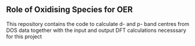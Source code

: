 Role of Oxidising Species for OER
---

This repository contains the code to calculate d- and p- band centres from DOS data together with the input and output DFT calculations necesssary for this project
